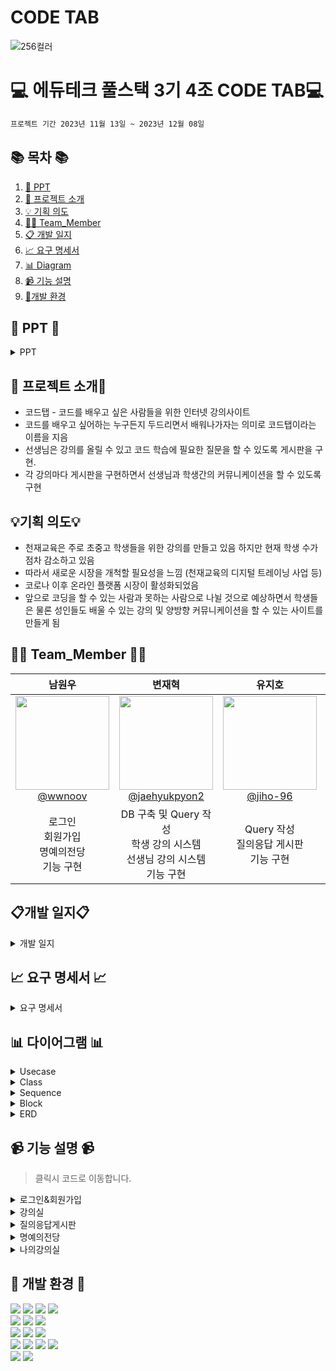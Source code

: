 # CODE TAB

![256컬러](https://github.com/NovTeamProject/Team_Project/assets/145524959/3298851f-7534-4304-99b3-55106605b887)


#  💻 에듀테크 풀스택 3기 4조 CODE TAB💻
```bash
프로젝트 기간 2023년 11월 13일 ~ 2023년 12월 08일
```
## 📚 목차 📚

1. [📂 PPT](#-PPT-)
2. [📖 프로젝트 소개](#-프로젝트-소개)
3. [💡 기획 의도](#기획-의도)
4. [🙋‍♀️ Team_Member](#%EF%B8%8F-team_member-%EF%B8%8F)
5. [📋 개발 일지](#개발-일지)
6. [📈  요구 명세서](#-요구-명세서-)
7. [📊 Diagram](#-다이어그램-)
8. [📹 기능 설명](#-기능-설명-)
9. [🔨개발 환경](#-개발-환경-)


## 📂 PPT 📂

<details><summary>PPT</summary>


</details>
      
## 📖 프로젝트 소개📖

- 코드탭 - 코드를 배우고 싶은 사람들을 위한 인터넷 강의사이트
- 코드를 배우고 싶어하는 누구든지 두드리면서 배워나가자는 의미로 코드탭이라는 이름을 지음
- 선생님은 강의를 올릴 수 있고 코드 학습에 필요한 질문을 할 수 있도록 게시판을 구현.
- 각 강의마다 게시판을 구현하면서 선생님과 학생간의 커뮤니케이션을 할 수 있도록 구현

## 💡기획 의도💡

- 천재교육은 주로 초중고 학생들을 위한 강의를 만들고 있음 하지만 현재 학생 수가 점차 감소하고 있음
- 따라서 새로운 시장을 개척할 필요성을 느낌 (천재교육의 디지털 트레이닝 사업 등)
- 코로나 이후 온라인 플랫폼 시장이 활성화되었음
- 앞으로 코딩을 할 수 있는 사람과 못하는 사람으로 나뉠 것으로 예상하면서 학생들은 물론 성인들도 배울 수 있는 강의 및 양방향 커뮤니케이션을 할 수 있는 사이트를 만들게 됨

## 🙋‍♀️ Team_Member 🙋‍♀️

<div align="center">

| **남원우** | **변재혁** | **유지호** | **차소영** |
| :------: |  :------: | :------: | :------: | 
| [<img src="https://avatars.githubusercontent.com/u/145524959?v=4" height=150 width=150> <br/> @wwnoov](https://github.com/wwnoov) | [<img src="https://avatars.githubusercontent.com/u/145942491?v=4" height=150 width=150> <br/> @jaehyukpyon2](https://github.com/jaehyukpyon2) | [<img src="https://avatars.githubusercontent.com/u/145963790?v=4" height=150 width=150> <br/> @jiho-96](https://github.com/jiho-96) | [<img src="https://avatars.githubusercontent.com/u/145963611?v=4" height=150 width=150> <br/> @Eumnya415](https://github.com/Eumnya415) |
| 로그인<br>회원가입<br>명예의전당<br>기능 구현 | DB 구축 및 Query 작성  <br> 학생 강의 시스템 <br> 선생님 강의 시스템 <br> 기능 구현  |  Query 작성<br> 질의응답 게시판<br>기능 구현 | 나의 강의실<br> 마이페이지<br> 기능 구현<br>노션 관리 | 

</div>


## 📋개발 일지📋
<details><summary>개발 일지</summary>
   
![image](https://github.com/NovTeamProject/Team_Project/assets/145524959/ad4a3bb9-919a-4fe7-a0d2-0df6863c4bcf)


</details>




## 📈 요구 명세서 📈

<details><summary>요구 명세서</summary>
      
![요구사항](https://github.com/NovTeamProject/Team_Project/assets/145524959/6c25935e-e78a-45af-88e0-d0e4be82cdc4)

      
</details>
  

## 📊 다이어그램 📊

<details><summary>Usecase</summary>
      
![image](https://github.com/NovTeamProject/Team_Project/assets/145524959/e50f85b9-d8cf-4a43-96d7-4b0497b1bde6)

</details>

<details><summary>Class</summary>
  
</details>

<details><summary>Sequence</summary>
<br/>
<details><summary>Sequence(비회원)</summary>
      
![비회원시퀀스](https://github.com/NovTeamProject/Team_Project/assets/145524959/6d3a1d4a-547d-4a6b-a564-41de9f142a9e)

</details>
<details><summary>Sequence(학생)</summary>

![학생시퀀스](https://github.com/NovTeamProject/Team_Project/assets/145524959/0486b20f-5dc1-4e53-a383-5536d939c273)

</details>
<details><summary>Sequence(선생님)</summary>
      
![선생님시퀀스](https://github.com/NovTeamProject/Team_Project/assets/145524959/93d51941-37cf-441f-8d82-c8397f952d3e)

    
</details>
    
</details>



<details><summary>Block</summary>

![image](https://github.com/NovTeamProject/Team_Project/assets/145963790/2ecbc7ea-3a3a-4dcd-9844-89222a1e71a2)

    
</details>

<details><summary>ERD</summary>
      
![image](https://github.com/NovTeamProject/Team_Project/assets/145963790/0cdc6afc-4c69-4d78-b539-5bd9d740ba1f)

    
</details>

## 📹 기능 설명 📹

> 클릭시 코드로 이동합니다. 

<details><summary>로그인&회원가입
</summary>
<br/>
</details>

<details><summary>강의실
</summary>
<br/>
</details>

<details><summary>질의응답게시판
</summary>
<br/>
</details>

<details><summary>명예의전당
</summary>
<br/>
</details>

<details><summary>나의강의실
</summary>
<br/>
</details>

 


## 🔨 개발 환경 🔨
<div>
<img src="https://img.shields.io/badge/JAVA-C01818?style=flat-square&logo=coffeescript&logoColor=white" />
<img src="https://img.shields.io/badge/HTML5-E34F26?style=flat-square&logo=HTML5&logoColor=fff"/>
<img src="https://img.shields.io/badge/CSS3-1572B6?style=flat-square&logo=CSS3&logoColor=fff"/>
<img src="https://img.shields.io/badge/JavaScript-F7DF1E?style=flat-square&logo=JavaScript&logoColor=000"/>
<br>
<img src="https://img.shields.io/badge/MySQL-4479A1?style=flat&logo=MySQL&logoColor=white" />
<img src="https://img.shields.io/badge/MariaDB-003545?style=flat&logo=MariaDB&logoColor=white" />
<img src="https://img.shields.io/badge/MyBatis-000000?style=flat-square&logo=MyBatis&logoColor=blue" />
<br>
<img src="https://img.shields.io/badge/IntelliJ-000000?style=flat-square&logo=intellijidea&logoColor=white" />
<img src="https://img.shields.io/badge/amazonaws-232F3E?style=flat-square&logo=amazonaws&logoColor=blue" />
<img src="https://img.shields.io/badge/StarUML-E25A1C?style=flat-square&logo=apachespark&logoColor=white" />
<br>
<img src="https://img.shields.io/badge/GitHub-181717?style=flat-square&logo=GitHub&logoColor=white" />
<img src="https://img.shields.io/badge/Git-F05032?style=flat-square&logo=git&logoColor=white" />
<img src="https://img.shields.io/badge/Sourcetree-0052CC?style=flat-square&logo=Sourcetree&logoColor=blue" />
<img src="https://img.shields.io/badge/gitkraken-179287?style=flat-square&logo=gitkraken&logoColor=white">
<br>
<img src="https://img.shields.io/badge/Slack-4A154B?style=flat-square&logo=slack&logoColor=white" />

<img src="https://img.shields.io/badge/notion-000000?style=flat-square&logo=notion&logoColor=blue" />  
</div>


